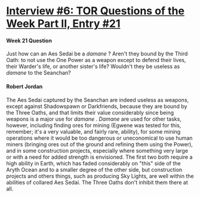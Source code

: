 # [Interview #6: TOR Questions of the Week Part II, Entry #21](https://www.theoryland.com/intvmain.php?i=6#21)

#### Week 21 Question

Just how can an Aes Sedai be a
*damane*
? Aren't they bound by the Third Oath: to not use the One Power as a weapon except to defend their lives, their Warder's life, or another sister's life? Wouldn't they be useless as
*damane*
to the Seanchan?

#### Robert Jordan

The Aes Sedai captured by the Seanchan are indeed useless as weapons, except against Shadowspawn or Darkfriends, because they are bound by the Three Oaths, and that limits their value considerably since being weapons is a major use for
*damane*
.
*Damane*
are used for other tasks, however, including finding ores for mining (Egwene was tested for this, remember; it's a very valuable, and fairly rare, ability), for some mining operations where it would be too dangerous or uneconomical to use human miners (bringing ores out of the ground and refining them using the Power), and in some construction projects, especially where something very large or with a need for added strength is envisioned. The first two both require a high ability in Earth, which has faded considerably on "this" side of the Aryth Ocean and to a smaller degree of the other side, but construction projects and others things, such as producing Sky Lights, are well within the abilities of collared Aes Sedai. The Three Oaths don't inhibit them there at all.

